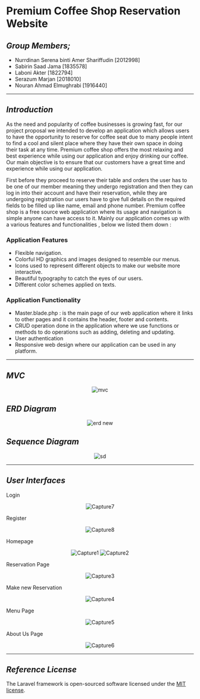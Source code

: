 # **Premium Coffee Shop Reservation Website** 

## ***Group Members;***

- Nurrdinan Serena binti Amer Shariffudin [2012998]
- Sabirin Saad Jama [1835578]
- Laboni Akter [1822794]
- Serazum Marjan [2018010]
- Nouran Ahmad Elmughrabi [1916440]

-----------------

## ***Introduction***

As the need and popularity of coffee businesses is growing fast, for our project proposal we intended to develop an application which allows users to have the opportunity to reserve for coffee seat due to many people intent to find a cool and silent place where they have their own space in doing their task at any time. Premium coffee shop offers the most relaxing and best experience while using our application and enjoy drinking our coffee. Our main objective is to ensure that our customers have a great time and experience while using our application.

First before they proceed to reserve their table and orders the user has to be one of our member meaning they undergo registration and then they can log in into their account and have their reservation, while they are undergoing registration our users have to give full details on the required fields to be filled up like name, email and phone number. Premium coffee shop is a free source web application where its usage and navigation is simple anyone can have access to it. Mainly our application comes up with a various features and functionalities , below we listed them down :

### **Application Features**

- Flexible navigation. 
- Colorful HD graphics and images  designed to resemble our menus.
- Icons used  to represent different objects to make our website more interactive.
- Beautiful typography to catch the eyes of our users.
- Different color schemes applied on texts.

### **Application Functionality**

- Master.blade.php : is the main page of our web application where it links to other pages and it contains the header, footer and contents.
- CRUD operation done in the application where we use functions or methods to do operations such as adding, deleting and updating.
- User authentication 
- Responsive web design where our application can be used in any platform.

----------------------

## ***MVC***

<div align="center">

![mvc](https://user-images.githubusercontent.com/93330469/173891932-a60664db-d8d5-441a-a71c-07978b6feee0.png)

</div>


## ***ERD Diagram***


<div align="center">

  ![erd new](https://user-images.githubusercontent.com/93330469/175465536-ba217d0c-9655-4395-876f-5f9d68210ab4.png)

</div>


## ***Sequence Diagram***

<div align="center">
  
![sd](https://user-images.githubusercontent.com/93330469/173889793-2e105d61-0f03-4b55-bb6c-1b1914d38cf9.png)
  
</div>

-----------------------

## ***User Interfaces***
Login

<div align="center">
  
![Capture7](https://user-images.githubusercontent.com/93330469/175452570-bfa4a883-aa94-4326-8273-82d86260c9ea.JPG)
  
</div>

Register

<div align="center">
  
  ![Capture8](https://user-images.githubusercontent.com/93330469/175452734-95ea5d8a-612e-4a79-b0cf-ea5ab5f10887.JPG)

  </div>
  
Homepage

<div align="center">

![Capture1](https://user-images.githubusercontent.com/93330469/175452883-bc969ff4-6888-47b8-b4dc-5d47f73df073.JPG)
![Capture2](https://user-images.githubusercontent.com/93330469/175452937-aece4765-4166-4b3d-9abe-9145aee76908.JPG)

</div>

Reservation Page

<div align="center">

![Capture3](https://user-images.githubusercontent.com/93330469/175452983-90f80e7d-6f8f-43e6-bfbf-ea7dd6d2ece0.JPG)


</div>

Make new Reservation

<div align="center">

![Capture4](https://user-images.githubusercontent.com/93330469/175453037-8d00abef-9270-47f9-9091-25a34c3d9f76.JPG)


</div>

Menu Page

<div align="center">

![Capture5](https://user-images.githubusercontent.com/93330469/175453074-f70b0ae3-7ad9-4ab4-b36d-9a391f9326f1.JPG)


</div>

About Us Page

<div align="center">

![Capture6](https://user-images.githubusercontent.com/93330469/175453099-4af4be54-bdc6-403b-9ac2-f3e69c63b290.JPG)


</div>




-------------------------

## ***Reference License***

The Laravel framework is open-sourced software licensed under the [MIT license](https://opensource.org/licenses/MIT).

